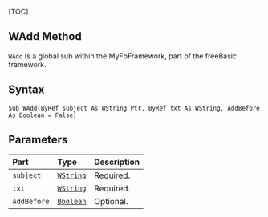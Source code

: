 [TOC]
## WAdd Method

`WAdd` Is a global sub within the MyFbFramework, part of the freeBasic framework.
## Syntax

```freeBasic
Sub WAdd(ByRef subject As WString Ptr, ByRef txt As WString, AddBefore As Boolean = False)
```

## Parameters

|Part|Type|Description|
| :------------ | :------------ | :------------ |
|`subject`|[`WString`]("https://www.freebasic.net/wiki/KeyPgWString")|Required.|
|`txt`|[`WString`]("https://www.freebasic.net/wiki/KeyPgWString")|Required.|
|`AddBefore`|[`Boolean`]("https://www.freebasic.net/wiki/KeyPgBoolean")|Optional.|
